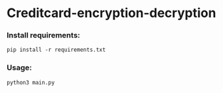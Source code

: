# Creditcard-encryption-decryption

### Install requirements:
    pip install -r requirements.txt

### Usage:
    python3 main.py
